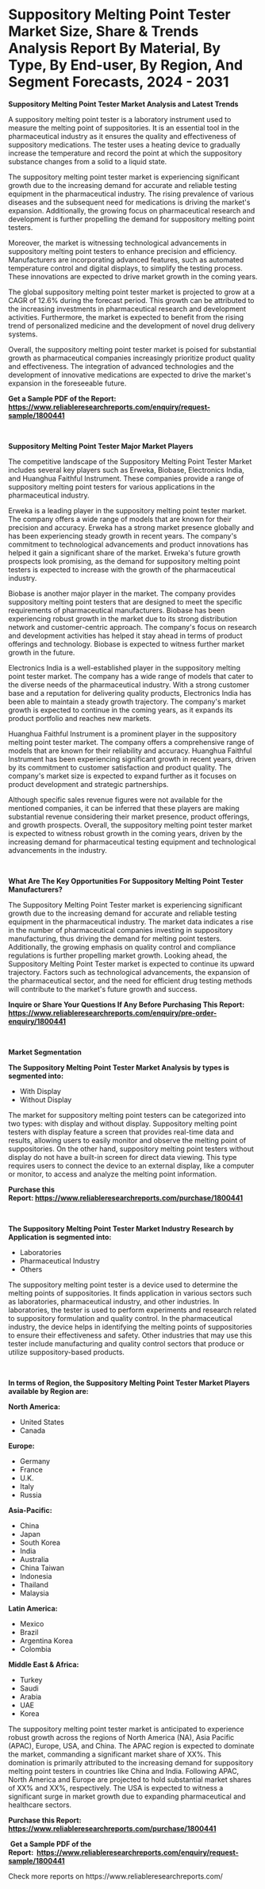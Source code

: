 <p><h1>Suppository Melting Point Tester Market Size, Share & Trends Analysis Report By Material, By Type, By End-user, By Region, And Segment Forecasts, 2024 - 2031</h1></p><p><strong>Suppository Melting Point Tester Market Analysis and Latest Trends</strong></p>
<p><p>A suppository melting point tester is a laboratory instrument used to measure the melting point of suppositories. It is an essential tool in the pharmaceutical industry as it ensures the quality and effectiveness of suppository medications. The tester uses a heating device to gradually increase the temperature and record the point at which the suppository substance changes from a solid to a liquid state.</p><p>The suppository melting point tester market is experiencing significant growth due to the increasing demand for accurate and reliable testing equipment in the pharmaceutical industry. The rising prevalence of various diseases and the subsequent need for medications is driving the market's expansion. Additionally, the growing focus on pharmaceutical research and development is further propelling the demand for suppository melting point testers.</p><p>Moreover, the market is witnessing technological advancements in suppository melting point testers to enhance precision and efficiency. Manufacturers are incorporating advanced features, such as automated temperature control and digital displays, to simplify the testing process. These innovations are expected to drive market growth in the coming years.</p><p>The global suppository melting point tester market is projected to grow at a CAGR of 12.6% during the forecast period. This growth can be attributed to the increasing investments in pharmaceutical research and development activities. Furthermore, the market is expected to benefit from the rising trend of personalized medicine and the development of novel drug delivery systems.</p><p>Overall, the suppository melting point tester market is poised for substantial growth as pharmaceutical companies increasingly prioritize product quality and effectiveness. The integration of advanced technologies and the development of innovative medications are expected to drive the market's expansion in the foreseeable future.</p></p>
<p><strong>Get a Sample PDF of the Report:&nbsp; <a href="https://www.reliableresearchreports.com/enquiry/request-sample/1800441">https://www.reliableresearchreports.com/enquiry/request-sample/1800441</a></strong></p>
<p>&nbsp;</p>
<p><strong>Suppository Melting Point Tester Major Market Players</strong></p>
<p><p>The competitive landscape of the Suppository Melting Point Tester Market includes several key players such as Erweka, Biobase, Electronics India, and Huanghua Faithful Instrument. These companies provide a range of suppository melting point testers for various applications in the pharmaceutical industry.</p><p>Erweka is a leading player in the suppository melting point tester market. The company offers a wide range of models that are known for their precision and accuracy. Erweka has a strong market presence globally and has been experiencing steady growth in recent years. The company's commitment to technological advancements and product innovations has helped it gain a significant share of the market. Erweka's future growth prospects look promising, as the demand for suppository melting point testers is expected to increase with the growth of the pharmaceutical industry.</p><p>Biobase is another major player in the market. The company provides suppository melting point testers that are designed to meet the specific requirements of pharmaceutical manufacturers. Biobase has been experiencing robust growth in the market due to its strong distribution network and customer-centric approach. The company's focus on research and development activities has helped it stay ahead in terms of product offerings and technology. Biobase is expected to witness further market growth in the future.</p><p>Electronics India is a well-established player in the suppository melting point tester market. The company has a wide range of models that cater to the diverse needs of the pharmaceutical industry. With a strong customer base and a reputation for delivering quality products, Electronics India has been able to maintain a steady growth trajectory. The company's market growth is expected to continue in the coming years, as it expands its product portfolio and reaches new markets.</p><p>Huanghua Faithful Instrument is a prominent player in the suppository melting point tester market. The company offers a comprehensive range of models that are known for their reliability and accuracy. Huanghua Faithful Instrument has been experiencing significant growth in recent years, driven by its commitment to customer satisfaction and product quality. The company's market size is expected to expand further as it focuses on product development and strategic partnerships.</p><p>Although specific sales revenue figures were not available for the mentioned companies, it can be inferred that these players are making substantial revenue considering their market presence, product offerings, and growth prospects. Overall, the suppository melting point tester market is expected to witness robust growth in the coming years, driven by the increasing demand for pharmaceutical testing equipment and technological advancements in the industry.</p></p>
<p>&nbsp;</p>
<p><strong>What Are The Key Opportunities For Suppository Melting Point Tester Manufacturers?</strong></p>
<p><p>The Suppository Melting Point Tester market is experiencing significant growth due to the increasing demand for accurate and reliable testing equipment in the pharmaceutical industry. The market data indicates a rise in the number of pharmaceutical companies investing in suppository manufacturing, thus driving the demand for melting point testers. Additionally, the growing emphasis on quality control and compliance regulations is further propelling market growth. Looking ahead, the Suppository Melting Point Tester market is expected to continue its upward trajectory. Factors such as technological advancements, the expansion of the pharmaceutical sector, and the need for efficient drug testing methods will contribute to the market's future growth and success.</p></p>
<p><strong>Inquire or Share Your Questions If Any Before Purchasing This Report: <a href="https://www.reliableresearchreports.com/enquiry/pre-order-enquiry/1800441">https://www.reliableresearchreports.com/enquiry/pre-order-enquiry/1800441</a></strong></p>
<p>&nbsp;</p>
<p><strong>Market Segmentation</strong></p>
<p><strong>The Suppository Melting Point Tester Market Analysis by types is segmented into:</strong></p>
<p><ul><li>With Display</li><li>Without Display</li></ul></p>
<p><p>The market for suppository melting point testers can be categorized into two types: with display and without display. Suppository melting point testers with display feature a screen that provides real-time data and results, allowing users to easily monitor and observe the melting point of suppositories. On the other hand, suppository melting point testers without display do not have a built-in screen for direct data viewing. This type requires users to connect the device to an external display, like a computer or monitor, to access and analyze the melting point information.</p></p>
<p><strong>Purchase this Report:&nbsp;<a href="https://www.reliableresearchreports.com/purchase/1800441">https://www.reliableresearchreports.com/purchase/1800441</a></strong></p>
<p>&nbsp;</p>
<p><strong>The Suppository Melting Point Tester Market Industry Research by Application is segmented into:</strong></p>
<p><ul><li>Laboratories</li><li>Pharmaceutical Industry</li><li>Others</li></ul></p>
<p><p>The suppository melting point tester is a device used to determine the melting points of suppositories. It finds application in various sectors such as laboratories, pharmaceutical industry, and other industries. In laboratories, the tester is used to perform experiments and research related to suppository formulation and quality control. In the pharmaceutical industry, the device helps in identifying the melting points of suppositories to ensure their effectiveness and safety. Other industries that may use this tester include manufacturing and quality control sectors that produce or utilize suppository-based products.</p></p>
<p>&nbsp;</p>
<p><strong>In terms of Region, the Suppository Melting Point Tester Market Players available by Region are:</strong></p>
<p>
    <p> <strong> North America: </strong>
        <ul>
            <li>United States</li>
            <li>Canada</li>
        </ul>
        </p> 
    <p> <strong> Europe: </strong>
        <ul>
            <li>Germany</li>
            <li>France</li>
            <li>U.K.</li>
            <li>Italy</li>
            <li>Russia</li>
        </ul>
        </p> 
    <p> <strong> Asia-Pacific: </strong>
        <ul>
            <li>China</li>
            <li>Japan</li>
            <li>South Korea</li>
            <li>India</li>
            <li>Australia</li>
            <li>China Taiwan</li>
            <li>Indonesia</li>
            <li>Thailand</li>
            <li>Malaysia</li>
        </ul>
        </p> 
    <p> <strong> Latin America: </strong>
        <ul>
            <li>Mexico</li>
            <li>Brazil</li>
            <li>Argentina Korea</li>
            <li>Colombia</li>
        </ul>
        </p> 
    <p> <strong> Middle East & Africa: </strong>
        <ul>
            <li>Turkey</li>
            <li>Saudi</li>
            <li>Arabia</li>
            <li>UAE</li>
            <li>Korea</li>
        </ul>
    </p>
    </p>
<p><p>The suppository melting point tester market is anticipated to experience robust growth across the regions of North America (NA), Asia Pacific (APAC), Europe, USA, and China. The APAC region is expected to dominate the market, commanding a significant market share of XX%. This domination is primarily attributed to the increasing demand for suppository melting point testers in countries like China and India. Following APAC, North America and Europe are projected to hold substantial market shares of XX% and XX%, respectively. The USA is expected to witness a significant surge in market growth due to expanding pharmaceutical and healthcare sectors.</p></p>
<p><strong>Purchase this Report: <a href="https://www.reliableresearchreports.com/purchase/1800441">https://www.reliableresearchreports.com/purchase/1800441</a></strong></p>
<p>&nbsp;<strong>Get a Sample PDF of the Report:&nbsp;&nbsp;<a href="https://www.reliableresearchreports.com/enquiry/request-sample/1800441">https://www.reliableresearchreports.com/enquiry/request-sample/1800441</a></strong></p>
<p><strong></strong></p>
<p>Check more reports on https://www.reliableresearchreports.com/</p>